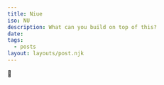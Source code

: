 ```yaml
---
title: Niue
iso: NU
description: What can you build on top of this?
date: 
tags:
  - posts
layout: layouts/post.njk
---
```



🚀
